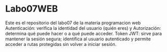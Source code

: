 # Labo07WEB
Este es el repositorio del labo07 de la materia programacion web
Autenticación: verifica la identidad del usuario (quién eres) y Autorización: determina qué puede hacer o a qué puede acceder.
Token JWT: sirve para mantener la sesión segura; identifica al usuario autenticado y permite acceder a rutas protegidas sin volver a iniciar sesión.
